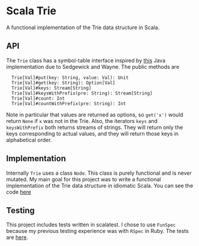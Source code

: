 # Scala Trie

A functional implementation of the Trie data structure in Scala.

## API

The `Trie` class has a symbol-table interface inspired by [this](http://algs4.cs.princeton.edu/52trie/TST.java.html) Java implementation due to Sedgewick and Wayne.
The public methods are
```
  Trie[Val]#put(key: String, value: Val): Unit
  Trie[Val]#get(key: String): Option[Val]
  Trie[Val]#keys: Stream[String]
  Trie[Val]#keysWithPrefix(pre: String): Stream[String]
  Trie[Val]#count: Int
  Trie[Val]#countWithPrefix(pre: String): Int
```
Note in particular that values are returned as options, so `get('x')` would return `None` if `x` was not in the Trie.
Also, the iterators `keys` and `keysWithPrefix` both returns streams of strings.
They will return only the keys corresponding to actual values, and they will return those keys in alphabetical order.

## Implementation

Internally `Trie` uses a class `Node`.
This class is purely functional and is never mutated.
My main goal for this project was to write a functional implementation of the Trie data structure in idiomatic Scala.
You can see the code [here](src/main/scala/trie/Trie.scala)

## Testing

This project includes tests written in scalatest.
I chose to use `FunSpec` because my previous testing experience was with `RSpec` in Ruby.
The tests are [here](src/test/scala/TrieSuite.scala).
